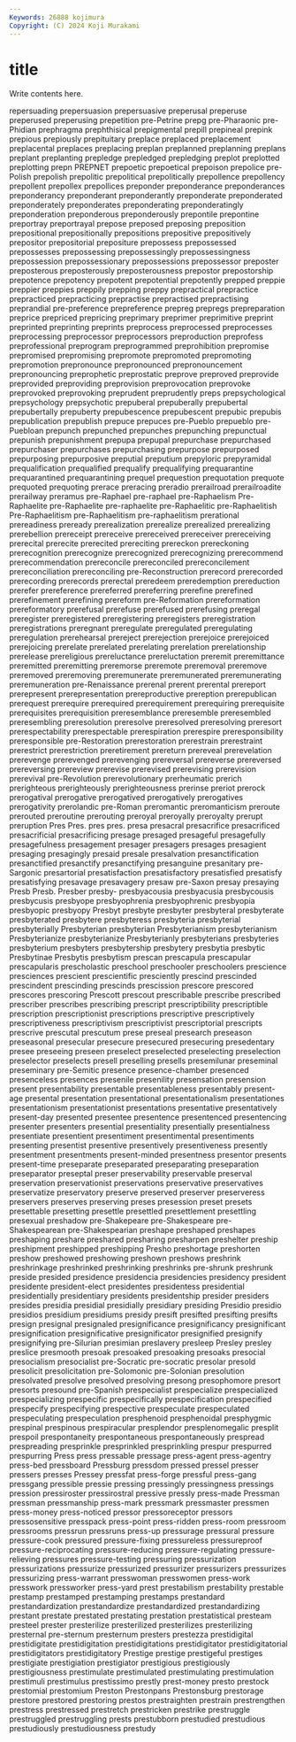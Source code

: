 ```yaml
---
Keywords: 26888 kojimura
Copyright: (C) 2024 Koji Murakami
---
```


# title

Write contents here.



repersuading prepersuasion prepersuasive preperusal preperuse preperused preperusing prepetition pre-Petrine prepg
pre-Pharaonic pre-Phidian prephragma prephthisical prepigmental prepill prepineal prepink prepious prepiously
prepituitary preplace preplaced preplacement preplacental preplaces preplacing preplan preplanned preplanning
preplans preplant preplanting prepledge prepledged prepledging preplot preplotted preplotting prepn
PREPNET prepoetic prepoetical prepoison prepolice pre-Polish prepolish prepolitic prepolitical prepolitically
prepollence prepollency prepollent prepollex prepollices preponder preponderance preponderances preponderancy preponderant
preponderantly preponderate preponderated preponderately preponderates preponderating preponderatingly preponderation preponderous preponderously
prepontile prepontine preportray preportrayal prepose preposed preposing preposition prepositional prepositionally
prepositions prepositive prepositively prepositor prepositorial prepositure prepossess prepossessed prepossesses prepossessing
prepossessingly prepossessingness prepossession prepossessionary prepossessions prepossessor preposter preposterous preposterously preposterousness
prepostor prepostorship prepotence prepotency prepotent prepotential prepotently prepped preppie preppier
preppies preppily prepping preppy prepractical prepractice prepracticed prepracticing prepractise prepractised
prepractising preprandial pre-preference prepreference prepreg prepregs prepreparation preprice prepriced prepricing
preprimary preprimer preprimitive preprint preprinted preprinting preprints preprocess preprocessed preprocesses
preprocessing preprocessor preprocessors preproduction preprofess preprofessional preprogram preprogrammed preprohibition prepromise
prepromised prepromising prepromote prepromoted prepromoting prepromotion prepronounce prepronounced prepronouncement prepronouncing
preprophetic preprostatic preprove preproved preprovide preprovided preproviding preprovision preprovocation preprovoke
preprovoked preprovoking preprudent preprudently preps prepsychological prepsychology prepsychotic prepuberal prepuberally
prepubertal prepubertally prepuberty prepubescence prepubescent prepubic prepubis prepublication prepublish prepuce
prepuces pre-Pueblo prepueblo pre-Puebloan prepunch prepunched prepunches prepunching prepunctual prepunish
prepunishment prepupa prepupal prepurchase prepurchased prepurchaser prepurchases prepurchasing prepurpose prepurposed
prepurposing prepurposive preputial preputium prepyloric prepyramidal prequalification prequalified prequalify prequalifying
prequarantine prequarantined prequarantining prequel prequestion prequotation prequote prequoted prequoting prerace
preracing preradio prerailroad prerailroadite prerailway preramus pre-Raphael pre-raphael pre-Raphaelism Pre-Raphaelite
pre-Raphaelite pre-raphaelite pre-Raphaelitic pre-Raphaelitish Pre-Raphaelitism pre-Raphaelitism pre-raphaelitism prerational prereadiness preready
prerealization prerealize prerealized prerealizing prerebellion prereceipt prereceive prereceived prereceiver prereceiving
prerecital prerecite prerecited prereciting prereckon prereckoning prerecognition prerecognize prerecognized prerecognizing
prerecommend prerecommendation prereconcile prereconciled prereconcilement prereconciliation prereconciling pre-Reconstruction prerecord prerecorded
prerecording prerecords prerectal preredeem preredemption prereduction prerefer prereference prereferred prereferring
prerefine prerefined prerefinement prerefining prereform pre-Reformation prereformation prereformatory prerefusal prerefuse
prerefused prerefusing preregal preregister preregistered preregistering preregisters preregistration preregistrations preregnant
preregulate preregulated preregulating preregulation prerehearsal prereject prerejection prerejoice prerejoiced prerejoicing
prerelate prerelated prerelating prerelation prerelationship prerelease prereligious prereluctance prereluctation preremit
preremittance preremitted preremitting preremorse preremote preremoval preremove preremoved preremoving preremunerate
preremunerated preremunerating preremuneration pre-Renaissance prerenal prerent prerental prereport prerepresent prerepresentation
prereproductive prereption prerepublican prerequest prerequire prerequired prerequirement prerequiring prerequisite prerequisites
prerequisition preresemblance preresemble preresembled preresembling preresolution preresolve preresolved preresolving preresort
prerespectability prerespectable prerespiration prerespire preresponsibility preresponsible pre-Restoration prerestoration prerestrain prerestraint
prerestrict prerestriction preretirement prereturn prereveal prerevelation prerevenge prerevenged prerevenging prereversal
prereverse prereversed prereversing prereview prerevise prerevised prerevising prerevision prerevival pre-Revolution
prerevolutionary prerheumatic prerich prerighteous prerighteously prerighteousness prerinse preriot prerock prerogatival
prerogative prerogatived prerogatively prerogatives prerogativity prerolandic pre-Roman preromantic preromanticism preroute
prerouted preroutine prerouting preroyal preroyally preroyalty prerupt preruption Pres Pres.
pres pres. presa presacral presacrifice presacrificed presacrificial presacrificing presage presaged
presageful presagefully presagefulness presagement presager presagers presages presagient presaging presagingly
presaid presale presalvation presanctification presanctified presanctify presanctifying presanguine presanitary pre-Sargonic
presartorial presatisfaction presatisfactory presatisfied presatisfy presatisfying presavage presavagery presaw pre-Saxon
presay presaying Presb Presb. Presber presby- presbyacousia presbyacusia presbycousis presbycusis
presbyope presbyophrenia presbyophrenic presbyopia presbyopic presbyopy Presbyt presbyte presbyter presbyteral
presbyterate presbyterated presbytere presbyteress presbyteria presbyterial presbyterially Presbyterian presbyterian Presbyterianism
presbyterianism Presbyterianize presbyterianize Presbyterianly presbyterians presbyteries presbyterium presbyters presbytership presbytery
presbytia presbytic Presbytinae Presbytis presbytism prescan prescapula prescapular prescapularis prescholastic
preschool preschooler preschoolers prescience presciences prescient prescientific presciently prescind prescinded
prescindent prescinding prescinds prescission prescore prescored prescores prescoring Prescott prescout
prescribable prescribe prescribed prescriber prescribes prescribing prescript prescriptibility prescriptible prescription
prescriptionist prescriptions prescriptive prescriptively prescriptiveness prescriptivism prescriptivist prescriptorial prescripts prescrive
prescutal prescutum prese preseal presearch preseason preseasonal presecular presecure presecured
presecuring presedentary presee preseeing preseen preselect preselected preselecting preselection preselector
preselects presell preselling presells presemilunar preseminal preseminary pre-Semitic presence presence-chamber
presenced presenceless presences presenile presenility presensation presension present presentability presentable
presentableness presentably present-age presental presentation presentational presentationalism presentationes presentationism presentationist
presentations presentative presentatively present-day presented presentee presentence presentenced presentencing presenter
presenters presential presentiality presentially presentialness presentiate presentient presentiment presentimental presentiments
presenting presentist presentive presentively presentiveness presently presentment presentments present-minded presentness
presentor presents present-time preseparate preseparated preseparating preseparation preseparator preseptal preser
preservability preservable preserval preservation preservationist preservations preservative preservatives preservatize preservatory
preserve preserved preserver preserveress preservers preserves preserving preses presession preset
presets presettable presetting presettle presettled presettlement presettling presexual preshadow pre-Shakepeare
pre-Shakespeare pre-Shakespearean pre-Shakespearian preshape preshaped preshapes preshaping preshare preshared presharing
presharpen preshelter preship preshipment preshipped preshipping Presho preshortage preshorten preshow
preshowed preshowing preshown preshows preshrink preshrinkage preshrinked preshrinking preshrinks pre-shrunk
preshrunk preside presided presidence presidencia presidencies presidency president presidente president-elect
presidentes presidentess presidential presidentially presidentiary presidents presidentship presider presiders presides
presidia presidial presidially presidiary presiding Presidio presidio presidios presidium presidiums
presidy presift presifted presifting presifts presign presignal presignaled presignificance presignificancy
presignificant presignification presignificative presignificator presignified presignify presignifying pre-Silurian presimian preslavery
presleep Presley presley preslice presmooth presoak presoaked presoaking presoaks presocial
presocialism presocialist pre-Socratic pre-socratic presolar presold presolicit presolicitation pre-Solomonic pre-Solonian
presolution presolvated presolve presolved presolving presong presophomore presort presorts presound
pre-Spanish prespecialist prespecialize prespecialized prespecializing prespecific prespecifically prespecification prespecified prespecify
prespecifying prespective prespeculate prespeculated prespeculating prespeculation presphenoid presphenoidal presphygmic prespinal
prespinous prespiracular presplendor presplenomegalic presplit prespoil prespontaneity prespontaneous prespontaneously prespread
prespreading presprinkle presprinkled presprinkling prespur prespurred prespurring Press press pressable
pressage press-agent press-agentry press-bed pressboard Pressburg pressdom pressed pressel presser
pressers presses Pressey pressfat press-forge pressful press-gang pressgang pressible pressie
pressing pressingly pressingness pressings pression pressiroster pressirostral pressive pressly press-made
Pressman pressman pressmanship press-mark pressmark pressmaster pressmen press-money press-noticed pressor
pressoreceptor pressors pressosensitive presspack press-point press-ridden press-room pressroom pressrooms pressrun
pressruns press-up pressurage pressural pressure pressure-cook pressured pressure-fixing pressureless pressureproof
pressure-reciprocating pressure-reducing pressure-regulating pressure-relieving pressures pressure-testing pressuring pressurization pressurizations pressurize
pressurized pressurizer pressurizers pressurizes pressurizing press-warrant presswoman presswomen press-work presswork
pressworker press-yard prest prestabilism prestability prestable prestamp prestamped prestamping prestamps
prestandard prestandardization prestandardize prestandardized prestandardizing prestant prestate prestated prestating prestation
prestatistical presteam presteel prester presterilize presterilized presterilizes presterilizing presternal pre-sternum
presternum presters prestezza prestidigital prestidigitate prestidigitation prestidigitations prestidigitator prestidigitatorial prestidigitators
prestidigitatory Prestige prestige prestigeful prestiges prestigiate prestigiation prestigiator prestigious prestigiously
prestigiousness prestimulate prestimulated prestimulating prestimulation prestimuli prestimulus prestissimo prestly prest-money
presto prestock prestomial prestomium Preston Prestonpans Prestonsburg prestorage prestore prestored
prestoring prestos prestraighten prestrain prestrengthen prestress prestressed prestretch prestricken prestrike
prestruggle prestruggled prestruggling prests prestubborn prestudied prestudious prestudiously prestudiousness prestudy
